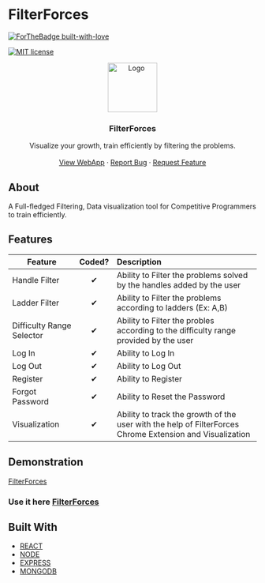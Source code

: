 # FilterForces
[![ForTheBadge built-with-love](http://ForTheBadge.com/images/badges/built-with-love.svg)](https://github.com/shreenanda-8)



[![MIT license](https://img.shields.io/github/license/Naereen/StrapDown.js.svg)](https://github.com/LogiCare-Tech/FilterForces/blob/master/LICENSE)


 
<p align="center">
  <a href="https://filterforces.herokuapp.com/">
    <img src="https://lh3.googleusercontent.com/whWdCHvpK52qWkxadxxRiATHijar8KkJZCHtmwa3KeLyzf1hT3jqIGKE5FTJvvrmWWxneg1CGQ7VuQ624HKy=s72-rwa" alt="Logo" width="auto" height="100">
 

  </a>

  <strong>
    <h3 align="center" >FilterForces</h3>
  </strong>
  <p align="center">
    Visualize your growth, train efficiently by filtering the problems.
    <br />
    <br />
    <a href="https://filterforces.herokuapp.com/">View WebApp</a>
    ·
    <a href="https://github.com/LogiCare-Tech/FilterForces/issues">Report Bug</a>
    ·
    <a href="https://github.com/LogiCare-Tech/FilterForces/issues">Request Feature</a>
  </p>
</p>

   
## About
A Full-fledged Filtering, Data visualization tool for Competitive Programmers to train efficiently.

## Features

| Feature                    |  Coded?  | Description                                                   |
| -------------------------- | :------: | :------------------------------------------------------------ |
| Handle Filter             | &#10004; | Ability to Filter the problems solved by the handles added by the user|
| Ladder Filter               | &#10004; | Ability to Filter the problems according to ladders (Ex: A,B)|
| Difficulty Range Selector                  | &#10004; | Ability to Filter the probles according to the difficulty range provided by the user |
| Log In                     | &#10004; | Ability to Log In                                             |
| Log Out                    | &#10004; | Ability to Log Out                                            |
| Register           | &#10004; | Ability to Register                  |
| Forgot Password           | &#10004; | Ability to Reset the Password                  |
| Visualization    | &#10004; | Ability to track the growth of the user with the help of FilterForces Chrome Extension and Visualization|

## Demonstration

[FilterForces](https://user-images.githubusercontent.com/54429809/133965399-a7045cf6-92cb-45b1-a5e8-17bd77266c9e.mp4 "For Large Screens as well as Small Screens")

### Use it here [FilterForces](https://filterforces.herokuapp.com/ "FilterForces WebApp")

## Built With

* [REACT](https://reactjs.org/docs/getting-started.html)
* [NODE](https://nodejs.org/en/docs/)
* [EXPRESS](https://expressjs.com/en/starter/installing.html)
* [MONGODB](https://www.mongodb.com/cloud/atlas)


